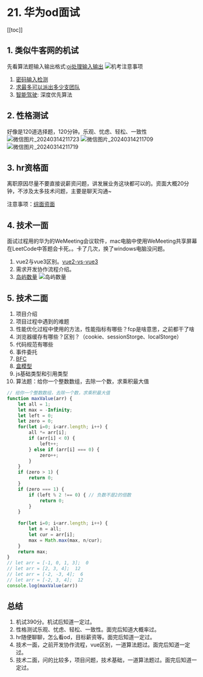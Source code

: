 # 21. 华为od面试
[[toc]]

## 1. 类似牛客网的机试
先看算法题输入输出格式:[oj处理输入输出](https://mybells.github.io/blog/Other/15.%20oj%E5%A4%84%E7%90%86%E8%BE%93%E5%85%A5%E8%BE%93%E5%87%BA.html)
![机考注意事项](/images/Other/机考注意事项.jpg)

1. [密码输入检测](https://mybells.github.io/book/%E5%8D%8E%E4%B8%BAod%E7%AE%97%E6%B3%95%E9%A2%98%E5%BA%93-c%E5%8D%B7100%E5%88%86/6.%20%E5%AF%86%E7%A0%81%E8%BE%93%E5%85%A5%E6%A3%80%E6%B5%8B.html)
2. [求最多可以派出多少支团队](https://mybells.github.io/book/%E5%8D%8E%E4%B8%BAod%E7%AE%97%E6%B3%95%E9%A2%98%E5%BA%93-c%E5%8D%B7100%E5%88%86/50.%20%E6%B1%82%E6%9C%80%E5%A4%9A%E5%8F%AF%E4%BB%A5%E6%B4%BE%E5%87%BA%E5%A4%9A%E5%B0%91%E6%94%AF%E5%9B%A2%E9%98%9F.html)
3. [智能驾驶](https://hydro.ac/d/HWOD2023/p/OD430): 深度优先算法

## 2. 性格测试
好像是120道选择题，120分钟。乐观、忧虑、轻松、一致性
![微信图片_20240314211723](/images/Other/微信图片_20240314211723.jpg)
![微信图片_20240314211709](/images/Other/微信图片_20240314211709.jpg)
![微信图片_20240314211719](/images/Other/微信图片_20240314211719.jpg)

## 3. hr资格面
离职原因尽量不要直接说薪资问题，讲发展业务这块都可以的。资面大概20分钟，不涉及太多技术问题，主要是聊天沟通~

注意事项：[综面资面](https://github.com/mybells/MyBlog/tree/master/docs/.vuepress/public/综面资面.pdf)

## 4. 技术一面
面试过程用的华为的WeMeeting会议软件，mac电脑中使用WeMeeting共享屏幕在LeetCode中答题会卡死。。卡了几次，换了windows电脑没问题。

1. vue2与vue3区别。[vue2-vs-vue3](https://mybells.github.io/blog/Other/17.%20%E9%9D%A2%E8%AF%95%E9%97%AE%E9%A2%982.html#vue2-vs-vue3)
2. 需求开发协作流程介绍。
3. [岛屿数量](https://leetcode.cn/problems/number-of-islands/description/)
![岛屿数量](/images/Other/岛屿数量.jpg)


## 5. 技术二面
1. 项目介绍
2. 项目过程中遇到的难题
3. 性能优化过程中使用的方法，性能指标有哪些？fcp是啥意思，之前都干了啥
4. 浏览器缓存有哪些？区别？（cookie、sessionStorge、localStorge）
5. 代码规范有哪些
6. 事件委托
7. [BFC](https://mybells.github.io/blog/Other/11.%20%E5%89%8D%E7%AB%AF%E9%9D%A2%E8%AF%95%E5%8F%AF%E8%83%BD%E4%BC%9A%E9%97%AE%E5%88%B0%EF%BC%9F.html#_7-bfc-%E5%9D%97%E7%BA%A7%E6%A0%BC%E5%BC%8F%E4%B8%8A%E4%B8%8B%E6%96%87)
8. [盒模型](https://mybells.github.io/blog/Other/11.%20%E5%89%8D%E7%AB%AF%E9%9D%A2%E8%AF%95%E5%8F%AF%E8%83%BD%E4%BC%9A%E9%97%AE%E5%88%B0%EF%BC%9F.html#_6-%E7%9B%92%E6%A8%A1%E5%9E%8B)
9. js基础类型和引用类型
10. 算法题：给你一个整数数组，去除一个数，求乘积最大值
```js
// 给你一个整数数组，去除一个数，求乘积最大值
function maxValue(arr) {
    let all = 1;
    let max = -Infinity;
    let left = 0;
    let zero = 0;
    for(let i=0; i<arr.length; i++) {
        all *= arr[i];
        if (arr[i] < 0) {
            left++;
        } else if (arr[i] === 0) {
            zero++;
        }
    }
    if (zero > 1) {
        return 0;
    }
    if (zero === 1) {
        if (left % 2 !== 0) { // 负数不是2的倍数
            return 0;
        }
    }
    
    for(let i=0; i<arr.length; i++) {
        let n = all;
        let cur = arr[i];
        max = Math.max(max, n/cur);
    }
    return max;
}
// let arr = [-1, 0, 1, 3];  0
// let arr = [2, 3, 4];  12
// let arr = [-2, -3, 4];  6
// let arr = [-2, 3, 4];  12
console.log(maxValue(arr))

```

## 总结
1. 机试390分。机试后知道一定过。
2. 性格测试乐观、忧虑、轻松、一致性。面完后知道大概率过。
3. hr随便聊聊，怎么看od，目标薪资等。面完后知道一定过。
4. 技术一面，之前开发协作流程，vue区别，一道算法题过。面完后知道一定过。
5. 技术二面，问的比较多，项目问题，技术基础，一道算法题过。面完后知道一定过。